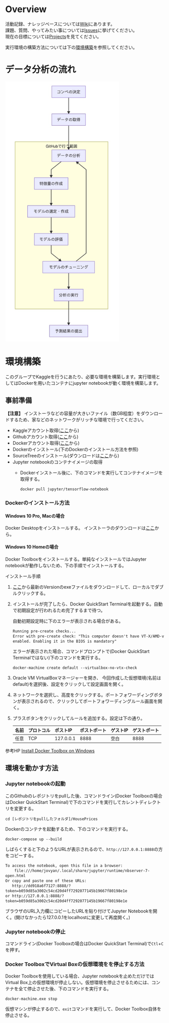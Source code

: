 # Overview
活動記録、ナレッジベースについては[Wiki](https://github.com/CodeSeterpie/CodeSeterpie/wiki)にあります。  
課題、質問、やってみたい事については[Issues](https://github.com/CodeSeterpie/CodeSeterpie/issues)に挙げてください。  
現在の目標については[Projects](https://github.com/CodeSeterpie/CodeSeterpie/projects)を見てください。

実行環境の構築方法については下の[環境構築](#環境構築)を参照してください。

# データ分析の流れ
<img src="https://github.com/CodeSeterpie/CodeSeterpie/blob/develop/images/データ分析の流れ.jpg" width="360">

# 環境構築
このグループでKaggleを行うにあたり、必要な環境を構築します。実行環境としてはDockerを用いたコンテナにjupyter notebookが動く環境を構築します。

## 事前準備
__【注意】__ インストーラなどの容量が大きいファイル（数GB程度）をダウンロードするため、家などのネットワークがリッチな環境で行ってください。
* Kaggleアカウント取得([ここ](https://www.kaggle.com/)から)
* Githubアカウント取得([ここ](https://github.com/)から)
* Dockerアカウント取得([ここ](https://hub.docker.com/)から)
* Dockerのインストール(下のDockerのインストール方法を参照)
* SourceTreeのインストール(ダウンロードは[ここ](https://www.sourcetreeapp.com/)から)
* Jupyter notebookのコンテナイメージの取得
  * Dockerインストール後に、下のコマンドを実行してコンテナイメージを取得する。
  
    ```
    docker pull jupyter/tensorflow-notebook
    ```
### Dockerのインストール方法
#### Windows 10 Pro, Macの場合
Docker Desktopをインストールする。 インストーラのダウンロードは[ここ](https://www.docker.com/products/docker-desktop)から。 
#### Windows 10 Homeの場合
Docker Toolboxをインストールする。単純なインストールではJupyter notebookが動作しないため、下の手順でインストールする。

インストール手順
1. [ここ](https://github.com/docker/toolbox/releases)から最新のVersionのexeファイルをダウンロードして、ローカルでダブルクリックする。
1. インストールが完了したら、Docker QuickStart Terminalを起動する。自動で初期設定が行われるため完了するまで待つ。  

    自動初期設定時に下のエラーが表示される場合がある。

    ```
    Running pre-create checks... 
    Error with pre-create check: "This computer doesn't have VT-X/AMD-v enabled. Enabling it in the BIOS is mandatory" 
    ```

   エラーが表示された場合、コマンドプロンプトで(Docker QuickStart Terminalではない)下のコマンドを実行する。

    ```
    docker-machine create default --virtualbox-no-vtx-check 
    ```

1. Oracle VM VirtualBoxマネージャーを開き、 今回作成した仮想環境(名前はdefault)を選択後、設定をクリックして設定画面を開く。
1. ネットワークを選択し、高度をクリックする。ポートフォワーディングボタンが表示されるので、クリックしてポートフォワーディングルール画面を開く。
1. プラスボタンをクリックしてルールを追加する。設定は下の通り。

    |名前|プロトコル|ポストIP|ポストポート|ゲストIP|ゲストポート|
    |:---|:---|:---|:---|:---|:---|
    |任意|TCP|127.0.0.1|8888|空白|8888|

参考HP [Install Docker Toolbox on Windows](https://docs.docker.com/toolbox/toolbox_install_windows/)

## 環境を動かす方法
### Jupyter notebookの起動
このGithubのレポジトリをpullした後、コマンドライン(Docker Toolboxの場合はDocker QuickStart Terminal)で下のコマンドを実行してカレントディレクトリを変更する。
```
cd [レポジトリをpullしたフォルダ]/HousePrices
```
Dockerのコンテナを起動するため、下のコマンドを実行する。
```
docker-compose up --build
```
しばらくすると下のようなURLが表示されるので、`http://127.0.0.1:8888`の方をコピーする。
```
To access the notebook, open this file in a browser:
    file:///home/jovyan/.local/share/jupyter/runtime/nbserver-7-open.html
Or copy and paste one of these URLs:
   http://dd918a6f7127:8888/?token=b059d85a3002c54cd20d4ff7292077145b19667f80198e1e
or http://127.0.0.1:8888/?token=b059d85a3002c54cd20d4ff7292077145b19667f80198e1e
```
ブラウザのURL入力欄にコピーしたURLを貼り付けてJupyter Notebookを開く。(開けなかったら127.0.0.1をlocalhostに変更して再度開く。)

### Jupyter notebookの停止
コマンドライン(Docker Toolboxの場合はDocker QuickStart Terminal)で`Ctl`+`C`を押す。  

### Docker ToolboxでVirtual Boxの仮想環境をを停止する方法
Docker Toolboxを使用している場合、Jupyter notebookを止めただけでは Virtual Box上の仮想環境が停止しない。仮想環境を停止させるためには、コンテナを全て停止させた後、下のコマンドを実行する。
```
docker-machine.exe stop
```
仮想マシンが停止するので、`exit`コマンドを実行して、Docker Toolbox自体を停止させる。
